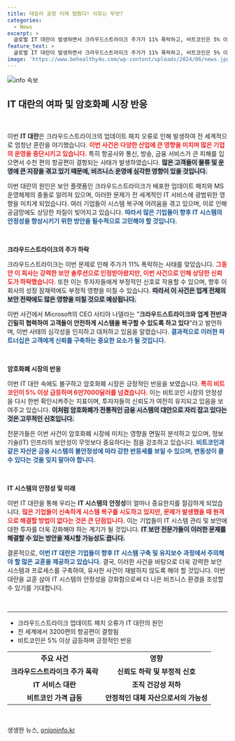 ```yaml
---
title: 테슬라 공장 이제 멈췄다! 이유는 무엇?
categories:
  - News
excerpt: >
  글로벌 IT 대란이 발생하면서 크라우드스트라이크 주가가 11% 폭락하고, 비트코인은 5% 이상 급등! 항공편 결항과 전기차 생산 중단까지, 그 여파가 전 세계를 강타했다. 전문가들은 완전 복구에 몇 주가 걸릴 것이라 경고하고 있다. 클릭해서 자세한 내용을 확인하세요!
feature_text: >
  글로벌 IT 대란이 발생하면서 크라우드스트라이크 주가가 11% 폭락하고, 비트코인은 5% 이상 급등! 항공편 결항과 전기차 생산 중단까지, 그 여파가 전 세계를 강타했다. 전문가들은 완전 복구에 몇 주가 걸릴 것이라 경고하고 있다. 클릭해서 자세한 내용을 확인하세요!
image: 'https://www.behealthy4u.com/wp-content/uploads/2024/06/news.jpg'
---
```


<p><img src="https://www.behealthy4u.com/wp-content/uploads/2024/06/news.jpg" alt="info 속보" /></p>

<h2 data-ke-size="size26">IT 대란의 여파 및 암호화폐 시장 반응</h2>

<p data-ke-size="size16">&nbsp;</p>

<p>이번 <b>IT 대란</b>은 크라우드스트라이크의 업데이트 패치 오류로 인해 발생하여 전 세계적으로 엄청난 혼란을 야기했습니다. <b><span style="color: #ee2323;">이번 사건은 다양한 산업에 큰 영향을 미치며 많은 기업의 운영을 중단시키고 있습니다.</span></b> 특히 항공사와 통신, 방송, 금융 서비스가 큰 피해를 입으면서 수천 편의 항공편이 결항되는 사태가 발생하였습니다. <b><span style="background-color: #21538527;">많은 고객들이 물류 및 운영에 큰 지장을 겪고 있기 때문에, 비즈니스 운영에 심각한 영향이 있을 것입니다.</span></b> </p>

<p>이번 대란의 원인은 보안 플랫폼인 크라우드스트라이크가 배포한 업데이트 패치와 MS 운영체제의 충돌로 알려져 있으며, 이러한 문제가 전 세계적인 IT 서비스에 광범위한 영향을 미치게 되었습니다. 여러 기업들이 시스템 복구에 어려움을 겪고 있으며, 이로 인해 공급망에도 상당한 차질이 빚어지고 있습니다. <b><span style="color: #1a5490;">따라서 많은 기업들이 향후 IT 시스템의 안정성을 향상시키기 위한 방안을 필수적으로 고민해야 할 것입니다.</span></b></p>

<p data-ke-size="size16">&nbsp;</p>

<p><b>크라우드스트라이크의 주가 하락</b></p>

<p>크라우드스트라이크는 이번 문제로 인해 주가가 11% 폭락하는 사태를 맞았습니다. <b><span style="color: #ee2323;">그동안 이 회사는 강력한 보안 솔루션으로 인정받아왔지만, 이번 사건으로 인해 상당한 신뢰도가 하락했습니다.</span></b> 또한 이는 투자자들에게 부정적인 신호로 작용할 수 있으며, 향후 이 회사의 성장 잠재력에도 부정적 영향을 미칠 수 있습니다. <b><span style="background-color: #21538527;">따라서 이 사건은 업계 전체의 보안 전략에도 많은 영향을 미칠 것으로 예상됩니다.</span></b></p>

<p>이번 사건에서 Microsoft의 CEO 사티아 나델라는 "<b>크라우드스트라이크와 업계 전반과 긴밀히 협력하여 고객들이 안전하게 시스템을 복구할 수 있도록 하고 있다</b>"라고 발언하며, 이번 사태의 심각성을 인지하고 대처하고 있음을 알렸습니다. <b><span style="color: #1a5490;">결과적으로 이러한 파트너십은 고객에게 신뢰를 구축하는 중요한 요소가 될 것입니다.</span></b></p>

<p data-ke-size="size16">&nbsp;</p>

<p><b>암호화폐 시장의 반응</b></p>

<p>이번 IT 대란 속에도 불구하고 암호화폐 시장은 긍정적인 반응을 보였습니다. <b><span style="color: #ee2323;">특히 비트코인이 5% 이상 급등하며 6만7000달러를 넘겼습니다.</span></b> 이는 비트코인 시장의 안정성을 다시 한번 확인시켜주는 지표이며, 투자자들의 신뢰도가 여전히 유지되고 있음을 보여주고 있습니다. <b><span style="background-color: #21538527;">이처럼 암호화폐가 전통적인 금융 시스템의 대안으로 자리 잡고 있다는 것은 고무적인 신호입니다.</span></b></p>

<p>전문가들은 이번 사건이 암호화폐 시장에 미치는 영향을 면밀히 분석하고 있으며, 정보기술(IT) 인프라의 보안성이 무엇보다 중요하다는 점을 강조하고 있습니다. <b><span style="color: #1a5490;">비트코인과 같은 자산은 금융 시스템의 불안정성에 따라 강한 반등세를 보일 수 있으며, 변동성이 클 수 있다는 것을 잊지 말아야 합니다.</span></b></p>

<p data-ke-size="size16">&nbsp;</p>

<p><b>IT 시스템의 안정성 및 미래</b></p>

<p>이번 IT 대란을 통해 우리는 <b>IT 시스템의 안정성</b>이 얼마나 중요한지를 절감하게 되었습니다. <b><span style="color: #ee2323;">많은 기업들이 신속하게 시스템 복구를 시도하고 있지만, 문제가 발생했을 때 원격으로 해결할 방법이 없다는 것은 큰 단점입니다.</span></b> 이는 기업들이 IT 시스템 관리 및 보안에 대한 투자를 더욱 강화해야 하는 계기가 될 것입니다. <b><span style="background-color: #21538527;">IT 보안 전문가들이 이러한 문제를 해결할 수 있는 방안을 제시할 가능성도 큽니다.</span></b></p>

<p>결론적으로, <b><span style="color: #1a5490;">이번 IT 대란은 기업들이 향후 IT 시스템 구축 및 유지보수 과정에서 주의해야 할 많은 교훈을 제공하고 있습니다.</span></b> 결국, 이러한 사건을 바탕으로 더욱 강력한 보안 시스템과 프로세스를 구축하여, 유사한 사건이 재발하지 않도록 해야 할 것입니다. 이번 대란을 교훈 삼아 IT 시스템의 안정성을 강화함으로써 더 나은 비즈니스 환경을 조성할 수 있기를 기대합니다.</p>

<p data-ke-size="size16">&nbsp;</p> 

<hr>

<ul>
    <li>크라우드스트라이크 업데이트 패치 오류가 IT 대란의 원인</li>
    <li>전 세계에서 3200편의 항공편이 결항됨</li>
    <li>비트코인은 5% 이상 급등하며 긍정적인 반응</li>
</ul>

<table style="width: 100%;">
    <tr>
        <td style="text-align: center; height: 27px;"><b>주요 사건</b></td>
        <td style="text-align: center; height: 27px;"><b>영향</b></td>
    </tr>
    <tr>
        <td style="text-align: center; height: 17px;"><b>크라우드스트라이크 주가 폭락</b></td>
        <td style="text-align: center; height: 17px;"><b>신뢰도 하락 및 부정적 신호</b></td>
    </tr>
    <tr>
        <td style="text-align: center; height: 17px;"><b>IT 서비스 대란</b></td>
        <td style="text-align: center; height: 17px;"><b>조직 건강성 저하</b></td>
    </tr>
    <tr>
        <td style="text-align: center; height: 17px;"><b>비트코인 가격 급등</b></td>
        <td style="text-align: center; height: 17px;"><b>안정적인 대체 자산으로서의 가능성</b></td>
    </tr>
</table> 

<p data-ke-size="size16">&nbsp;</p>
생생한 뉴스, <a href="https://onioninfo.kr" rel="dofollow">onioninfo.kr</a>


